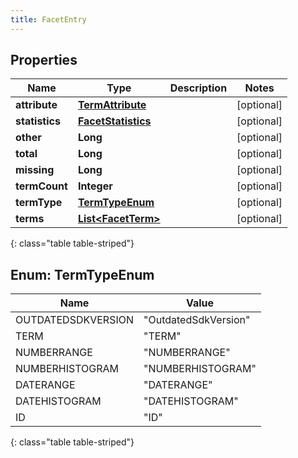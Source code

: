 ```yaml
---
title: FacetEntry
---
```


## Properties

| Name | Type | Description | Notes |
| ------------ | ------------- | ------------- | ------------- |
| **attribute** | [**TermAttribute**](TermAttribute.html) |  |  [optional] |
| **statistics** | [**FacetStatistics**](FacetStatistics.html) |  |  [optional] |
| **other** | **Long** |  |  [optional] |
| **total** | **Long** |  |  [optional] |
| **missing** | **Long** |  |  [optional] |
| **termCount** | **Integer** |  |  [optional] |
| **termType** | [**TermTypeEnum**](#TermTypeEnum) |  |  [optional] |
| **terms** | [**List&lt;FacetTerm&gt;**](FacetTerm.html) |  |  [optional] |
{: class="table table-striped"}


<a name="TermTypeEnum"></a>

## Enum: TermTypeEnum

| Name | Value |
| ---- | ----- |
| OUTDATEDSDKVERSION | &quot;OutdatedSdkVersion&quot; |
| TERM | &quot;TERM&quot; |
| NUMBERRANGE | &quot;NUMBERRANGE&quot; |
| NUMBERHISTOGRAM | &quot;NUMBERHISTOGRAM&quot; |
| DATERANGE | &quot;DATERANGE&quot; |
| DATEHISTOGRAM | &quot;DATEHISTOGRAM&quot; |
| ID | &quot;ID&quot; |
{: class="table table-striped"}


